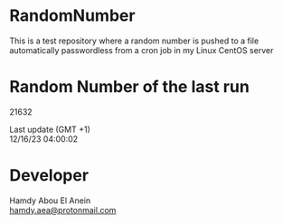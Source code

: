 # RandomNumber    
This is a test repository where a random number is pushed to a file automatically passwordless from a cron job in my Linux CentOS server    
# Random Number of the last run   
21632
      
Last update (GMT +1)    
12/16/23 04:00:02
# Developer    
Hamdy Abou El Anein   
hamdy.aea@protonmail.com
